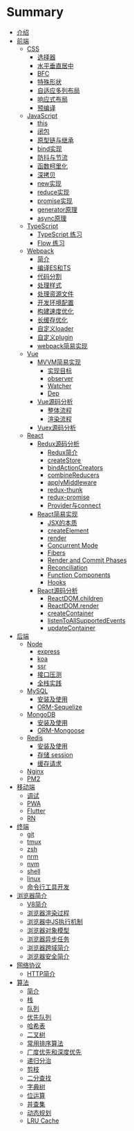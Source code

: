 # Summary
* [介绍](README.md)
* [前端]()
  * [CSS]()
    * [选择器](./frontend/css/select/README.md)
    * [水平垂直居中](./frontend/css/center/README.md)
    * [BFC](./frontend/css/bfc/README.md)
    * [特殊形状](./frontend/css/special-shape/README.md)
    * [自适应多列布局](./frontend/css/adaptive-columns/README.md)
    * [响应式布局](./frontend/css/responsive-layout/README.md)
    * [预编译](./frontend/css/precompiled/README.md)
  * [JavaScript]()
    * [this](./frontend/js/this/README.md)
    * [闭包](./frontend/js/closure/README.md)
    * [原型链与继承](./frontend/js/prototype/README.md)
    * [bind实现](./frontend/js/bind/README.md)
    * [防抖与节流](./frontend/js/debounce-throttle/README.md)
    * [函数柯里化](./frontend/js/curry/README.md)
    * [深拷贝](./frontend/js/copy/README.md)
    * [new实现](./frontend/js/new/README.md)
    * [reduce实现](./frontend/js/reduce/README.md)
    * [promise实现](./frontend/js/promise/README.md)
    * [generator原理](./frontend/js/generator/README.md)
    * [async原理](./frontend/js/async/README.md)
  * [TypeScript]()
    * [TypeScript 练习](./frontend/ts/ts/README.md)
    * [Flow 练习](./frontend/ts/flow/README.md)
  * [Webpack]()
    * [简介](./frontend/webpack/introduction/README.md)
    * [编译ES和TS](./frontend/webpack/es-ts/README.md)
    * [代码分割](./frontend/webpack/splitChunks/README.md)
    * [处理样式](./frontend/webpack/style/README.md)
    * [处理资源文件](./frontend/webpack/file/README.md)
    * [开发环境配置](./frontend/webpack/devserver/README.md)
    * [构建速度优化](./frontend/webpack/optimization-build/README.md)
    * [长缓存优化](./frontend/webpack/optimization-cache/README.md)
    * [自定义loader](./frontend/webpack/webpack-loader/README.md)
    * [自定义plugin](./frontend/webpack/webpack-plugin/README.md)
    * [webpack简易实现](./frontend/webpack/webpack-simple/README.md)
  * [Vue]()
    * [MVVM简易实现]()
      * [实现目标](./frontend/vue/mvvm/target/README.md)
      * [observer](./frontend/vue/mvvm/observer/README.md)
      * [Watcher](./frontend/vue/mvvm/watcher/README.md)
      * [Dep](./frontend/vue/mvvm/dep/README.md)
    * [Vue源码分析]()
      * [整体流程](./frontend/vue/vue/process/README.md)
      * [渲染流程](./frontend/vue/vue/mount/README.md)
    * [Vuex源码分析](./frontend/vue/vuex/README.md)
  * [React]()
    * [Redux源码分析]()
      * [Redux简介](./frontend/react/redux/introduction/README.md)
      * [createStore](./frontend/react/redux/createStore/README.md)
      * [bindActionCreators](./frontend/react/redux/bindActionCreators/README.md)
      * [combineReducers](./frontend/react/redux/combineReducers/README.md)
      * [applyMiddleware](./frontend/react/redux/applyMiddleware/README.md)
      * [redux-thunk](./frontend/react/redux/redux-thunk/README.md)
      * [redux-promise](./frontend/react/redux/redux-promise/README.md)
      * [Provider与connect](./frontend/react/redux/provider-connect/README.md)
    * [React简易实现]()
      * [JSX的本质](./frontend/react/react-simple/jsx/README.md)
      * [createElement](./frontend/react/react-simple/createElement/README.md)
      * [render](./frontend/react/react-simple/render/README.md)
      * [Concurrent Mode](./frontend/react/react-simple/Concurrent/README.md)
      * [Fibers](./frontend/react/react-simple/Fibers/README.md)
      * [Render and Commit Phases](./frontend/react/react-simple/commit/README.md)
      * [Reconciliation](./frontend/react/react-simple/reconciliation/README.md)
      * [Function Components](./frontend/react/react-simple/function/README.md)
      * [Hooks](./frontend/react/react-simple/hooks/README.md)
    * [React源码分析]()
      * [ReactDOM.children](./frontend/react/source-code/ReactDOM.children/README.md)
      * [ReactDOM.render](./frontend/react/source-code/ReactDOM.render/README.md)
      * [createContainer](./frontend/react/source-code/createContainer/README.md)
      * [listenToAllSupportedEvents](./frontend/react/source-code/listenToAllSupportedEvents/README.md)
      * [updateContainer](./frontend/react/source-code/updateContainer/README.md)
* [后端]()
  * [Node]()
    * [express](./backend/node/express/README.md)
    * [koa](./backend/node/koa/README.md)
    * [ssr](./backend/node/ssr/README.md)
    * [接口压测](./backend/node/test/README.md)
    * [全栈实践](./backend/node/practice/README.md)
  * [MySQL]()
    * [安装及使用](./backend/mysql/install-use/README.md)
    * [ORM-Sequelize](./backend/mysql/orm/README.md)
  * [MongoDB]()
    * [安装及使用](./backend/mongo/install-use/README.md)
    * [ORM-Mongoose](./backend/mongo/orm/README.md)
  * [Redis]()
    * [安装及使用](./backend/redis/install-use/README.md)
    * [存储 session](./backend/redis/session/README.md)
    * [缓存请求](./backend/redis/impl/README.md)
  * [Nginx](./backend/nginx/README.md)
  * [PM2](./backend/pm2/README.md)
* [移动端]()
  * [调试](./hybird/devtools/README.md)
  * [PWA](./hybird/pwa/README.md)
  * [Flutter](./hybird/flutter/README.md)
  * [RN](./hybird/rn/README.md)
* [终端]()
  * [git](./terminal/git/README.md)
  * [tmux](./terminal/tmux/README.md)
  * [zsh](./terminal/zsh/README.md)
  * [nrm](./terminal/nrm/README.md)
  * [nvm](./terminal/nvm/README.md)
  * [shell](./terminal/shell/README.md)
  * [linux](./terminal/linux/README.md)
  * [命令行工具开发](./terminal/cli-achieve/README.md)
* [浏览器简介]()
  * [V8简介](./browser/v8/README.md)
  * [浏览器渲染过程](./browser/render/README.md)
  * [浏览器中JS执行机制](./browser/js-execute/README.md)
  * [浏览器对象模型](./browser/bom/README.md)
  * [浏览器异步任务](./browser/async/README.md)
  * [浏览器跨域简介](./browser/domain/README.md)
  * [浏览器安全简介](./browser/security/README.md)
* [网络协议]()
  * [HTTP简介](./network/http/README.md)
* [算法]()
  * [简介]()
  * [栈]()
  * [队列]()
  * [优先队列]()
  * [哈希表]()
  * [二叉树]()
  * [常用排序算法]()
  * [广度优先和深度优先]()
  * [递归分治]()
  * [剪枝]()
  * [二分查找]()
  * [字典树]()
  * [位运算]()
  * [并查集]()
  * [动态规划]()
  * [LRU Cache]()
